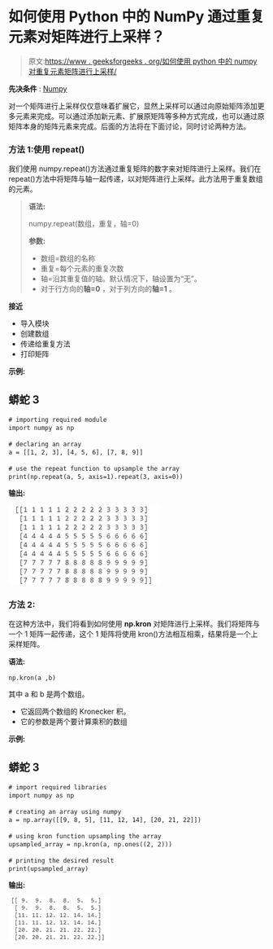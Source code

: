 # 如何使用 Python 中的 NumPy 通过重复元素对矩阵进行上采样？

> 原文:[https://www . geeksforgeeks . org/如何使用 python 中的 numpy 对重复元素矩阵进行上采样/](https://www.geeksforgeeks.org/how-to-upsample-a-matrix-by-repeating-elements-using-numpy-in-python/)

**先决条件** : [Numpy](https://www.geeksforgeeks.org/python-numpy/)

对一个矩阵进行上采样仅仅意味着扩展它，显然上采样可以通过向原始矩阵添加更多元素来完成。可以通过添加新元素、扩展原矩阵等多种方式完成，也可以通过原矩阵本身的矩阵元素来完成。后面的方法将在下面讨论，同时讨论两种方法。

### 方法 1:使用 repeat()

我们使用 numpy.repeat()方法通过重复矩阵的数字来对矩阵进行上采样。我们在 repeat()方法中将矩阵与轴一起传递，以对矩阵进行上采样。此方法用于重复数组的元素。

> **语法:**
> 
> numpy.repeat(数组，重复，轴=0)
> 
> **参数:**
> 
> *   数组=数组的名称
> *   重复=每个元素的重复次数
> *   轴=沿其重复值的轴。默认情况下，轴设置为“无”。
> *   对于行方向的**轴=0** ，对于列方向的**轴=1** 。

**接近**

*   导入模块
*   创建数组
*   传递给重复方法
*   打印矩阵

**示例:**

## 蟒蛇 3

```
# importing required module
import numpy as np

# declaring an array
a = [[1, 2, 3], [4, 5, 6], [7, 8, 9]]

# use the repeat function to upsample the array
print(np.repeat(a, 5, axis=1).repeat(3, axis=0))
```

**输出:**

![](img/fcd745bc137e5dc52d0ccab8ac9b805d.png)

### 方法 2:

在这种方法中，我们将看到如何使用 **np.kron** 对矩阵进行上采样。我们将矩阵与一个 1 矩阵一起传递，这个 1 矩阵将使用 kron()方法相互相乘，结果将是一个上采样矩阵。

**语法:**

```
np.kron(a ,b)
```

其中 a 和 b 是两个数组。

*   它返回两个数组的 Kronecker 积。
*   它的参数是两个要计算乘积的数组

**示例:**

## 蟒蛇 3

```
# import required libraries
import numpy as np

# creating an array using numpy
a = np.array([[9, 8, 5], [11, 12, 14], [20, 21, 22]])

# using kron function upsampling the array
upsampled_array = np.kron(a, np.ones((2, 2)))

# printing the desired result
print(upsampled_array)
```

**输出:**

![](img/bfea059357cbfb7448515dc7e0fceac4.png)